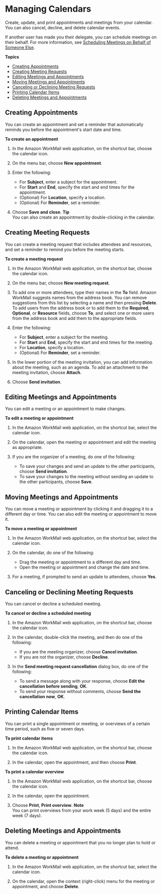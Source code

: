# Managing Calendars<a name="manage-calendars"></a>

Create, update, and print appointments and meetings from your calendar\. You can also cancel, decline, and delete calendar events\.

If another user has made you their delegate, you can schedule meetings on their behalf\. For more information, see [Scheduling Meetings on Behalf of Someone Else](schedule_meeting_delegate.md)\.

**Topics**
+ [Creating Appointments](#create_appointment)
+ [Creating Meeting Requests](#create_meeting_request)
+ [Editing Meetings and Appointments](#edit_meeting_appointment)
+ [Moving Meetings and Appointments](#move_meeting_appointment)
+ [Canceling or Declining Meeting Requests](#cancel_decline_meeting)
+ [Printing Calendar Items](#print_calendar_items)
+ [Deleting Meetings and Appointments](#delete_meeting_appointment)

## Creating Appointments<a name="create_appointment"></a>

You can create an appointment and set a reminder that automatically reminds you before the appointment's start date and time\.

**To create an appointment**

1. In the Amazon WorkMail web application, on the shortcut bar, choose the calendar icon\.

1. On the menu bar, choose **New appointment**\.

1. Enter the following:
   + For **Subject**, enter a subject for the appointment\.
   + For **Start** and **End**, specify the start and end times for the appointment\.
   + \(Optional\) For **Location**, specify a location\.
   + \(Optional\) For **Reminder**, set a reminder\.

1. Choose **Save and close**\.
**Tip**  
You can also create an appointment by double\-clicking in the calendar\.

## Creating Meeting Requests<a name="create_meeting_request"></a>

You can create a meeting request that includes attendees and resources, and set a reminder to remind you before the meeting starts\.

**To create a meeting request**

1. In the Amazon WorkMail web application, on the shortcut bar, choose the calendar icon\.

1. On the menu bar, choose **New meeting request**\.

1. To add one or more attendees, type their names in the **To** field\. Amazon WorkMail suggests names from the address book\. You can remove suggestions from this list by selecting a name and then pressing **Delete**\. To add users from the address book or to add them to the **Required**, **Optional**, or **Resource** fields, choose **To**, and select one or more users from the address book and add them to the appropriate fields\.

1. Enter the following:
   + For **Subject**, enter a subject for the meeting\.
   + For **Start** and **End**, specify the start and end times for the meeting\.
   + For **Location**, specify a location\.
   + \(Optional\) For **Reminder**, set a reminder\.

1. In the lower portion of the meeting invitation, you can add information about the meeting, such as an agenda\. To add an attachment to the meeting invitation, choose **Attach**\.

1. Choose **Send invitation**\.

## Editing Meetings and Appointments<a name="edit_meeting_appointment"></a>

You can edit a meeting or an appointment to make changes\.

**To edit a meeting or appointment**

1. In the Amazon WorkMail web application, on the shortcut bar, select the calendar icon\.

1. On the calendar, open the meeting or appointment and edit the meeting as appropriate\.

1. If you are the organizer of a meeting, do one of the following:
   + To save your changes and send an update to the other participants, choose **Send invitation**\.
   + To save your changes to the meeting without sending an update to the other participants, choose **Save**\.

## Moving Meetings and Appointments<a name="move_meeting_appointment"></a>

You can move a meeting or appointment by clicking it and dragging it to a different day or time\. You can also edit the meeting or appointment to move it\.

**To move a meeting or appointment**

1. In the Amazon WorkMail web application, on the shortcut bar, select the calendar icon\.

1. On the calendar, do one of the following:
   + Drag the meeting or appointment to a different day and time\.
   + Open the meeting or appointment and change the date and time\.

1. For a meeting, if prompted to send an update to attendees, choose **Yes**\.

## Canceling or Declining Meeting Requests<a name="cancel_decline_meeting"></a>

You can cancel or decline a scheduled meeting\.

**To cancel or decline a scheduled meeting**

1. In the Amazon WorkMail web application, on the shortcut bar, choose the calendar icon\.

1. In the calendar, double\-click the meeting, and then do one of the following:
   + If you are the meeting organizer, choose **Cancel invitation**\.
   + If you are not the organizer, choose **Decline**\.

1. In the **Send meeting request cancellation** dialog box, do one of the following:
   + To send a message along with your response, choose **Edit the cancellation before sending**, **OK**\.
   + To send your response without comments, choose **Send the cancellation now**, **OK**\.

## Printing Calendar Items<a name="print_calendar_items"></a>

You can print a single appointment or meeting, or overviews of a certain time period, such as five or seven days\.

**To print calendar items**

1. In the Amazon WorkMail web application, on the shortcut bar, choose the calendar icon\.

1. In the calendar, open the appointment, and then choose **Print**\.

**To print a calendar overview**

1. In the Amazon WorkMail web application, on the shortcut bar, choose the calendar icon\.

1. In the calendar, open the appointment\.

1. Choose **Print**, **Print overview**\.
**Note**  
You can print overviews from your work week \(5 days\) and the entire week \(7 days\)\.

## Deleting Meetings and Appointments<a name="delete_meeting_appointment"></a>

You can delete a meeting or appointment that you no longer plan to hold or attend\.

**To delete a meeting or appointment**

1. In the Amazon WorkMail web application, on the shortcut bar, select the calendar icon\.

1. On the calendar, open the context \(right\-click\) menu for the meeting or appointment, and choose **Delete**\.